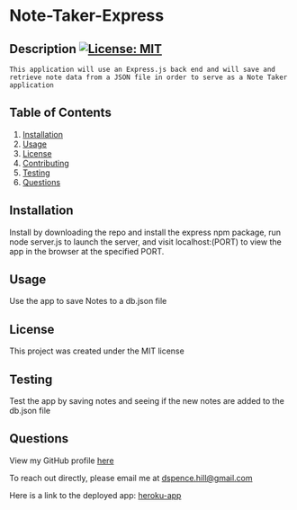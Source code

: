# Note-Taker-Express

  ## Description [![License: MIT](https://img.shields.io/badge/License-MIT-yellow.svg)](https://opensource.org/licenses/MIT)
    This application will use an Express.js back end and will save and retrieve note data from a JSON file in order to serve as a Note Taker application

  ## Table of Contents
1. [Installation](#installation)
2. [Usage](#usage)
3. [License](#license)
4. [Contributing](#contributing)
5. [Testing](#tests)
6. [Questions](#questions)

## Installation
Install by downloading the repo and install the express npm package, run node server.js to launch the server, and visit localhost:(PORT) to view the app in the browser at the specified PORT.

## Usage
Use the app to save Notes to a db.json file

## License
This project was created under the MIT license


## Testing
Test the app by saving notes and seeing if the new notes are added to the db.json file

## Questions
View my GitHub profile [here](https://github.com/dspnc)  

To reach out directly, please email me at dspence.hill@gmail.com

Here is a link to the deployed app: [heroku-app](https://boiling-cliffs-45912.herokuapp.com/)

